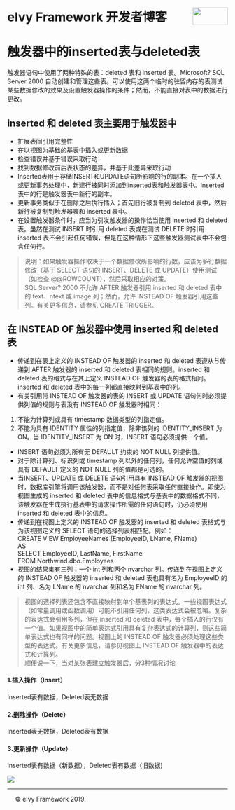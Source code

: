 # <div style="height:40px"><div style="float:left">eIvy Framework 开发者博客</div> <div style="float:right"><img width="80" height="40" src="../../Logo.png"></img></div></div>

触发器中的inserted表与deleted表
=============================
触发器语句中使用了两种特殊的表：deleted 表和 inserted 表。Microsoft? SQL Server 2000 自动创建和管理这些表。可以使用这两个临时的驻留内存的表测试某些数据修改的效果及设置触发器操作的条件；然而，不能直接对表中的数据进行更改。 
## inserted 和 deleted 表主要用于触发器中
 * 扩展表间引用完整性  
 * 在以视图为基础的基表中插入或更新数据   
 * 检查错误并基于错误采取行动  
 * 找到数据修改前后表状态的差异，并基于此差异采取行动    
 * Inserted表用于存储INSERT和UPDATE语句所影响的行的副本。在一个插入或更新事务处理中，新建行被同时添加到inserted表和触发器表中。Inserted表中的行是触发器表中新行的副本。  
 * 更新事务类似于在删除之后执行插入；首先旧行被复制到 deleted 表中，然后新行被复制到触发器表和 inserted 表中。   
 * 在设置触发器条件时，应当为引发触发器的操作恰当使用 inserted 和 deleted 表。虽然在测试 INSERT 时引用 deleted 表或在测试 DELETE 时引用 inserted 表不会引起任何错误，但是在这种情形下这些触发器测试表中不会包含任何行。  
> 说明：如果触发器操作取决于一个数据修改所影响的行数，应该为多行数据修改（基于 SELECT 语句的 INSERT、DELETE 或 UPDATE）使用测试（如检查 @@ROWCOUNT），然后采取相应的对策。  
SQL Server? 2000 不允许 AFTER 触发器引用 inserted 和 deleted 表中的 text、ntext 或 image 列；然而，允许 INSTEAD OF 触发器引用这些列。有关更多信息，请参见 CREATE TRIGGER。   
## 在 INSTEAD OF 触发器中使用 inserted 和 deleted 表   
* 传递到在表上定义的 INSTEAD OF 触发器的 inserted 和 deleted 表遵从与传递到 AFTER 触发器的 inserted 和 deleted 表相同的规则。inserted 和 deleted 表的格式与在其上定义 INSTEAD OF 触发器的表的格式相同。inserted 和 deleted 表中的每一列都直接映射到基表中的列。  
* 有关引用带 INSTEAD OF 触发器的表的 INSERT 或 UPDATE 语句何时必须提供列值的规则与表没有 INSTEAD OF 触发器时相同：  
 1. 不能为计算列或具有 timestamp 数据类型的列指定值。  
 2. 不能为具有 IDENTITY 属性的列指定值，除非该列的 IDENTITY_INSERT 为 ON。当 IDENTITY_INSERT 为 ON 时，INSERT 语句必须提供一个值。  
* INSERT 语句必须为所有无 DEFAULT 约束的 NOT NULL 列提供值。   
* 对于除计算列、标识列或 timestamp 列以外的任何列，任何允许空值的列或具有 DEFAULT 定义的 NOT NULL 列的值都是可选的。   
* 当INSERT、UPDATE 或 DELETE 语句引用具有 INSTEAD OF 触发器的视图时，数据库引擎将调用该触发器，而不是对任何表采取任何直接操作。即使为视图生成的 inserted 和 deleted 表中的信息格式与基表中的数据格式不同，该触发器在生成执行基表中的请求操作所需的任何语句时，仍必须使用 inserted 和 deleted 表中的信息。   
* 传递到在视图上定义的 INSTEAD OF 触发器的 inserted 和 deleted 表格式与为该视图定义的 SELECT 语句的选择列表相匹配。例如：  
CREATE VIEW EmployeeNames (EmployeeID, LName, FName)   
AS  
SELECT EmployeeID, LastName, FirstName   
FROM Northwind.dbo.Employees   
* 视图的结果集有三列：一个 int 列和两个 nvarchar 列。传递到在视图上定义的 INSTEAD OF 触发器的 inserted 和 deleted 表也具有名为 EmployeeID 的 int 列、名为 LName 的 nvarchar 列和名为 FName 的 nvarchar 列。   
> 视图的选择列表还包含不直接映射到单个基表列的表达式。一些视图表达式（如常量调用或函数调用）可能不引用任何列，这类表达式会被忽略。复杂的表达式会引用多列，但在 inserted 和 deleted 表中，每个插入的行仅有一个值。如果视图中的简单表达式引用具有复杂表达式的计算列，则这些简单表达式也有同样的问题。视图上的 INSTEAD OF 触发器必须处理这些类型的表达式。有关更多信息，请参见视图上 INSTEAD OF 触发器中的表达式和计算列。  
顺便说一下，当对某张表建立触发器后，分3种情况讨论   
#### 1.插入操作（Insert）  
Inserted表有数据，Deleted表无数据   
#### 2.删除操作（Delete）   
Inserted表无数据，Deleted表有数据   
#### 3.更新操作（Update）   
Inserted表有数据（新数据），Deleted表有数据（旧数据)


 










<img src="../Photo/Logo.png"/>

---
&emsp; &copy; eIvy Framework 2019.